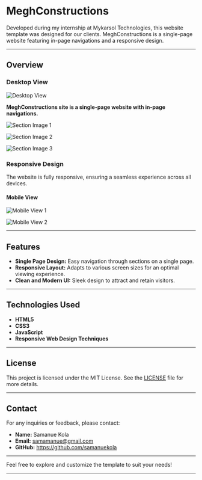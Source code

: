 # MeghConstructions

Developed during my internship at Mykarsol Technologies, this website template was designed for our clients. MeghConstructions is a single-page website featuring in-page navigations and a responsive design.

---

## Overview

### Desktop View
![Desktop View](https://github.com/samanuekola/MeghConstructions/assets/170651885/c3dd8144-f9f0-4fca-80dd-609f649f1880)

**MeghConstructions site is a single-page website with in-page navigations.**

![Section Image 1](https://github.com/samanuekola/MeghConstructions/assets/170651885/008d01e8-889e-44e0-887e-f179ca576ba4)

![Section Image 2](https://github.com/samanuekola/MeghConstructions/assets/170651885/56916e5e-1ebe-4607-beeb-c98facbc723e)

![Section Image 3](https://github.com/samanuekola/MeghConstructions/assets/170651885/d6d03b1a-206f-4430-a6f3-2446650f6929)

### Responsive Design
The website is fully responsive, ensuring a seamless experience across all devices.

#### Mobile View
![Mobile View 1](https://github.com/samanuekola/MeghConstructions/assets/170651885/5791fec7-a33c-42ee-ae2f-bbf36558500f)

![Mobile View 2](https://github.com/samanuekola/MeghConstructions/assets/170651885/31b5509f-0d8c-405a-9b83-8510a41ac095)

---

## Features

- **Single Page Design:** Easy navigation through sections on a single page.
- **Responsive Layout:** Adapts to various screen sizes for an optimal viewing experience.
- **Clean and Modern UI:** Sleek design to attract and retain visitors.

---

## Technologies Used

- **HTML5**
- **CSS3**
- **JavaScript**
- **Responsive Web Design Techniques**

---



## License

This project is licensed under the MIT License. See the [LICENSE](LICENSE) file for more details.

---

## Contact

For any inquiries or feedback, please contact:

- **Name:**  Samanue Kola
- **Email:** samamanue@gmail.com
- **GitHub:** https://github.com/samanuekola

---

Feel free to explore and customize the template to suit your needs!

---

